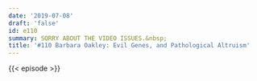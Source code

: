 ```yaml
---
date: '2019-07-08'
draft: 'false'
id: e110
summary: SORRY ABOUT THE VIDEO ISSUES.&nbsp;
title: '#110 Barbara Oakley: Evil Genes, and Pathological Altruism'
---
```

{{< episode >}}
